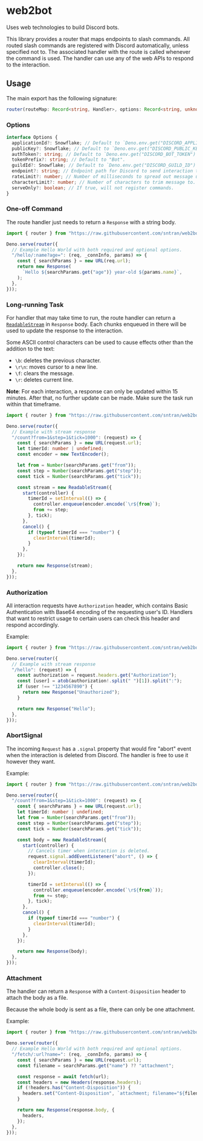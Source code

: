 # web2bot

Uses web technologies to build Discord bots.

This library provides a router that maps endpoints to slash commands. All routed
slash commands are registered with Discord automatically, unless specified not
to. The associated handler with the route is called whenever the command is
used. The handler can use any of the web APIs to respond to the interaction.

## Usage

The main export has the following signature:

```ts
router(routeMap: Record<string, Handler>, options: Record<string, unknown>): Handler
```

### Options

```ts
interface Options {
  applicationId?: Snowflake; // Default to `Deno.env.get("DISCORD_APPLICATION_ID")`
  publicKey?: Snowflake; // Default to `Deno.env.get("DISCORD_PUBLIC_KEY")`
  authToken?: string; // Default to `Deno.env.get("DISCORD_BOT_TOKEN")`
  tokenPrefix?: string; // Default to "Bot".
  guildId?: Snowflake; // Default to `Deno.env.get("DISCORD_GUILD_ID")`.
  endpoint?: string; // Endpoint path for Discord to send interaction to
  rateLimit?: number; // Number of milliseconds to spread out message update.
  characterLimit?: number; // Number of characters to trim message to.
  serveOnly?: boolean; // If true, will not register commands.
}
```

### One-off Command

The route handler just needs to return a `Response` with a string body.

```ts
import { router } from "https://raw.githubusercontent.com/sntran/web2bot/main/mod.ts";

Deno.serve(router({
  // Example Hello World with both required and optional options.
  "/hello/:name?age=": (req, _connInfo, params) => {
    const { searchParams } = new URL(req.url);
    return new Response(
      `Hello ${searchParams.get("age")} year-old ${params.name}`,
    );
  },
}));
```

### Long-running Task

For handler that may take time to run, the route handler can return a
[`ReadableStream`](https://developer.mozilla.org/en-US/docs/Web/API/ReadableStream)
in `Response` body. Each chunks enqueued in there will be used to update the
response to the interaction.

Some ASCII control characters can be used to cause effects other than the
addition to the text:

- `\b`: deletes the previous character.
- `\r\n`: moves cursor to a new line.
- `\f`: clears the message.
- `\r`: deletes current line.

**Note**: For each interaction, a response can only be updated within 15
minutes. After that, no further update can be made. Make sure the task run
within that timeframe.

```ts
import { router } from "https://raw.githubusercontent.com/sntran/web2bot/main/mod.ts";

Deno.serve(router({
  // Example with stream response
  "/count?from=1&step=1&tick=1000": (request) => {
    const { searchParams } = new URL(request.url);
    let timerId: number | undefined;
    const encoder = new TextEncoder();

    let from = Number(searchParams.get("from"));
    const step = Number(searchParams.get("step"));
    const tick = Number(searchParams.get("tick"));

    const stream = new ReadableStream({
      start(controller) {
        timerId = setInterval(() => {
          controller.enqueue(encoder.encode(`\r${from}`);
          from += step;
        }, tick);
      },
      cancel() {
        if (typeof timerId === "number") {
          clearInterval(timerId);
        }
      },
    });

    return new Response(stream);
  },
}));
```

### Authorization

All interaction requests have `Authorization` header, which contains Basic
Authentication with Base64 encoding of the requesting user's ID. Handlers that
want to restrict usage to certain users can check this header and respond
accordingly.

Example:

```ts
import { router } from "https://raw.githubusercontent.com/sntran/web2bot/main/mod.ts";

Deno.serve(router({
  // Example with stream response
  "/hello": (request) => {
    const authorization = request.headers.get("Authorization");
    const [user] = atob(authorization!.split(" ")[1]).split(":");
    if (user !== "1234567890") {
      return new Response("Unauthorized");
    }

    return new Response("Hello");
  },
}));
```

### AbortSignal

The incoming `Request` has a `.signal` property that would fire "abort" event
when the interaction is deleted from Discord. The handler is free to use it
however they want.

Example:

```ts
import { router } from "https://raw.githubusercontent.com/sntran/web2bot/main/mod.ts";

Deno.serve(router({
  "/count?from=1&step=1&tick=1000": (request) => {
    const { searchParams } = new URL(request.url);
    let timerId: number | undefined;
    let from = Number(searchParams.get("from"));
    const step = Number(searchParams.get("step"));
    const tick = Number(searchParams.get("tick"));

    const body = new ReadableStream({
      start(controller) {
        // Cancels timer when interaction is deleted.
        request.signal.addEventListener("abort", () => {
          clearInterval(timerId);
          controller.close();
        });

        timerId = setInterval(() => {
          controller.enqueue(encoder.encode(`\r${from}`));
          from += step;
        }, tick);
      },
      cancel() {
        if (typeof timerId === "number") {
          clearInterval(timerId);
        }
      },
    });

    return new Response(body);
  },
}));
```

### Attachment

The handler can return a `Response` with a `Content-Disposition` header to
attach the body as a file.

Because the whole body is sent as a file, there can only be one attachment.

Example:

```ts
import { router } from "https://raw.githubusercontent.com/sntran/web2bot/main/mod.ts";

Deno.serve(router({
  // Example Hello World with both required and optional options.
  "/fetch/:url?name=": (req, _connInfo, params) => {
    const { searchParams } = new URL(request.url);
    const filename = searchParams.get("name") ?? "attachment";

    const response = await fetch(url);
    const headers = new Headers(response.headers);
    if (!headers.has("Content-Disposition")) {
      headers.set("Content-Disposition", `attachment; filename="${filename}"`);
    }

    return new Response(response.body, {
      headers,
    });
  },
}));
```
